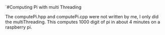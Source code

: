 `#Computing Pi with multi Threading

The computePi.hpp and computePi.cpp were not written by me,
I only did the multiThreading. This computes 1000 digit of 
pi in about 4 minutes on a raspberry pi.
